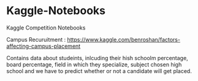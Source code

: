 # Kaggle-Notebooks
Kaggle Competition Notebooks

Campus Recuruitment : https://www.kaggle.com/benroshan/factors-affecting-campus-placement

Contains data about studeints, inlcuding their hish schoolm percentage, board percentage, field in which they specialize, subject chosen
high school and we have to predict whether or not a candidate will get placed.
